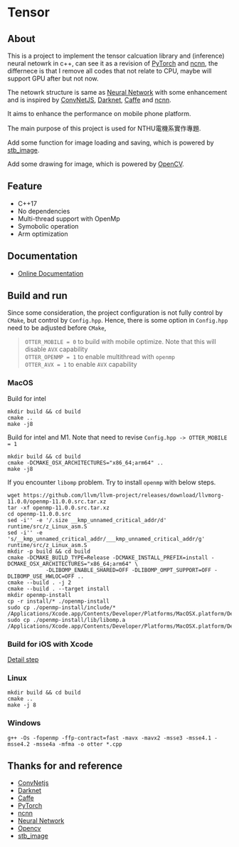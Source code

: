 # Tensor

## About
This is a project to implement the tensor calcuation library and (inference) neural netowrk in c++, can see it as a revision of [PyTorch][9] and [ncnn][10], the differnece is that I remove all codes that not relate to CPU, maybe will support GPU after but not now.

The netowrk structure is same as [Neural Network][11] with some enhancement and is inspired by [ConvNetJS][1], [Darknet][2], [Caffe][4] and [ncnn][10].

It aims to enhance the performance on mobile phone platform.

The main purpose of this project is used for NTHU電機系實作專題.

Add some function for image loading and saving, which is powered by [stb_image][6].

Add some drawing for image, which is powered by [OpenCV][5].

## Feature

* C++17
* No dependencies
* Multi-thread support with OpenMp
* Symobolic operation
* Arm optimization

## Documentation
* [Online Documentation](https://github.com/chenjunhao0315/Tensor/wiki)

## Build and run
Since some consideration, the project configuration is not fully control by `CMake`, but control by `Config.hpp`. Hence, there is some option in `Config.hpp` need to be adjusted before `CMake`,

> `OTTER_MOBILE = 0` to build with mobile optimize. Note that this will disable `AVX` capability <br>
> `OTTER_OPENMP = 1` to enable multithread with `openmp` <br>
> `OTTER_AVX = 1` to enable `AVX` capability

### MacOS
Build for intel
```
mkdir build && cd build
cmake ..
make -j8
```
Build for intel and M1. Note that need to revise `Config.hpp -> OTTER_MOBILE = 1` 
```
mkdir build && cd build
cmake -DCMAKE_OSX_ARCHITECTURES="x86_64;arm64" ..
make -j8
```
If you encounter `libomp` problem. Try to install `openmp` with below steps.
```
wget https://github.com/llvm/llvm-project/releases/download/llvmorg-11.0.0/openmp-11.0.0.src.tar.xz
tar -xf openmp-11.0.0.src.tar.xz
cd openmp-11.0.0.src
sed -i'' -e '/.size __kmp_unnamed_critical_addr/d' runtime/src/z_Linux_asm.S
sed -i'' -e 's/__kmp_unnamed_critical_addr/___kmp_unnamed_critical_addr/g' runtime/src/z_Linux_asm.S
mkdir -p build && cd build
cmake -DCMAKE_BUILD_TYPE=Release -DCMAKE_INSTALL_PREFIX=install -DCMAKE_OSX_ARCHITECTURES="x86_64;arm64" \
            -DLIBOMP_ENABLE_SHARED=OFF -DLIBOMP_OMPT_SUPPORT=OFF -DLIBOMP_USE_HWLOC=OFF ..
cmake --build . -j 2
cmake --build . --target install
mkdir openmp-install
cp -r install/* ./openmp-install
sudo cp ./openmp-install/include/* /Applications/Xcode.app/Contents/Developer/Platforms/MacOSX.platform/Developer/SDKs/MacOSX.sdk/usr/include
sudo cp ./openmp-install/lib/libomp.a /Applications/Xcode.app/Contents/Developer/Platforms/MacOSX.platform/Developer/SDKs/MacOSX.sdk/usr/lib
```

### Build for iOS with Xcode
[Detail step](https://github.com/chenjunhao0315/Tensor/wiki/Build-for-iOS-with-Xcode)

### Linux

```
mkdir build && cd build
cmake ..
make -j 8
```

### Windows

```
g++ -Os -fopenmp -ffp-contract=fast -mavx -mavx2 -msse3 -msse4.1 -msse4.2 -msse4a -mfma -o otter *.cpp
```

## Thanks for and reference
- [ConvNetjs][1]
- [Darknet][2]
- [Caffe][4]
- [PyTorch][9]
- [ncnn][10]
- [Neural Network][11]
- [Opencv][5]
- [stb_image][6]

[1]: https://cs.stanford.edu/people/karpathy/convnetjs/
[2]: https://github.com/pjreddie/darknet
[4]: https://github.com/BVLC/caffe
[5]: https://github.com/opencv/opencv
[6]: https://github.com/nothings/stb
[9]: https://github.com/pytorch/pytorch
[10]: https://github.com/Tencent/ncnn
[11]: https://github.com/chenjunhao0315/Neural_Network


